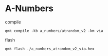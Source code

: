 # A-Numbers

compile

```qmk compile -kb a_numbers/atrandom_v2 -km via```

flash

```qmk flash ./a_numbers_atrandom_v2_via.hex```
